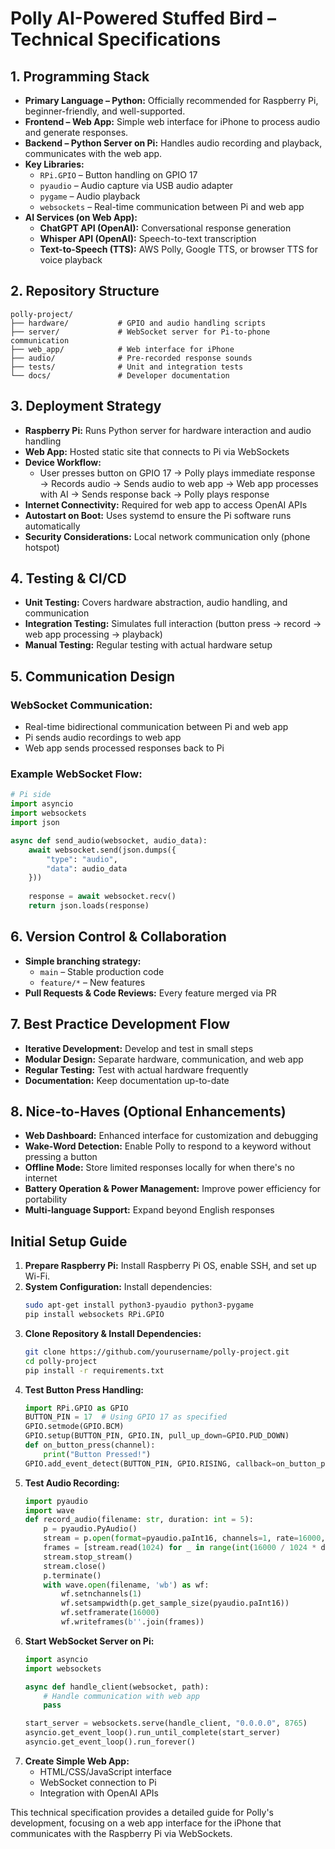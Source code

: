 # Polly AI-Powered Stuffed Bird – Technical Specifications

## 1. Programming Stack

- **Primary Language – Python:** Officially recommended for Raspberry Pi, beginner-friendly, and well-supported.
- **Frontend – Web App:** Simple web interface for iPhone to process audio and generate responses.
- **Backend – Python Server on Pi:** Handles audio recording and playback, communicates with the web app.
- **Key Libraries:**
  - `RPi.GPIO` – Button handling on GPIO 17
  - `pyaudio` – Audio capture via USB audio adapter
  - `pygame` – Audio playback
  - `websockets` – Real-time communication between Pi and web app
- **AI Services (on Web App):**
  - **ChatGPT API (OpenAI):** Conversational response generation
  - **Whisper API (OpenAI):** Speech-to-text transcription
  - **Text-to-Speech (TTS):** AWS Polly, Google TTS, or browser TTS for voice playback

## 2. Repository Structure

```plaintext
polly-project/
├── hardware/           # GPIO and audio handling scripts
├── server/             # WebSocket server for Pi-to-phone communication
├── web_app/            # Web interface for iPhone
├── audio/              # Pre-recorded response sounds
├── tests/              # Unit and integration tests
└── docs/               # Developer documentation
```

## 3. Deployment Strategy

- **Raspberry Pi:** Runs Python server for hardware interaction and audio handling
- **Web App:** Hosted static site that connects to Pi via WebSockets
- **Device Workflow:**
  - User presses button on GPIO 17 → Polly plays immediate response → Records audio → Sends audio to web app → Web app processes with AI → Sends response back → Polly plays response
- **Internet Connectivity:** Required for web app to access OpenAI APIs
- **Autostart on Boot:** Uses systemd to ensure the Pi software runs automatically
- **Security Considerations:** Local network communication only (phone hotspot)

## 4. Testing & CI/CD

- **Unit Testing:** Covers hardware abstraction, audio handling, and communication
- **Integration Testing:** Simulates full interaction (button press → record → web app processing → playback)
- **Manual Testing:** Regular testing with actual hardware setup

## 5. Communication Design

### **WebSocket Communication:**
- Real-time bidirectional communication between Pi and web app
- Pi sends audio recordings to web app
- Web app sends processed responses back to Pi

### **Example WebSocket Flow:**
```python
# Pi side
import asyncio
import websockets
import json

async def send_audio(websocket, audio_data):
    await websocket.send(json.dumps({
        "type": "audio",
        "data": audio_data
    }))
    
    response = await websocket.recv()
    return json.loads(response)
```

## 6. Version Control & Collaboration

- **Simple branching strategy:**
  - `main` – Stable production code
  - `feature/*` – New features
- **Pull Requests & Code Reviews:** Every feature merged via PR

## 7. Best Practice Development Flow

- **Iterative Development:** Develop and test in small steps
- **Modular Design:** Separate hardware, communication, and web app
- **Regular Testing:** Test with actual hardware frequently
- **Documentation:** Keep documentation up-to-date

## 8. Nice-to-Haves (Optional Enhancements)

- **Web Dashboard:** Enhanced interface for customization and debugging
- **Wake-Word Detection:** Enable Polly to respond to a keyword without pressing a button
- **Offline Mode:** Store limited responses locally for when there's no internet
- **Battery Operation & Power Management:** Improve power efficiency for portability
- **Multi-language Support:** Expand beyond English responses

## Initial Setup Guide

1. **Prepare Raspberry Pi:** Install Raspberry Pi OS, enable SSH, and set up Wi-Fi.
2. **System Configuration:** Install dependencies:
   ```bash
   sudo apt-get install python3-pyaudio python3-pygame
   pip install websockets RPi.GPIO
   ```
3. **Clone Repository & Install Dependencies:**
   ```bash
   git clone https://github.com/yourusername/polly-project.git
   cd polly-project
   pip install -r requirements.txt
   ```
4. **Test Button Press Handling:**
   ```python
   import RPi.GPIO as GPIO
   BUTTON_PIN = 17  # Using GPIO 17 as specified
   GPIO.setmode(GPIO.BCM)
   GPIO.setup(BUTTON_PIN, GPIO.IN, pull_up_down=GPIO.PUD_DOWN)
   def on_button_press(channel):
       print("Button Pressed!")
   GPIO.add_event_detect(BUTTON_PIN, GPIO.RISING, callback=on_button_press, bouncetime=200)
   ```
5. **Test Audio Recording:**
   ```python
   import pyaudio
   import wave
   def record_audio(filename: str, duration: int = 5):
       p = pyaudio.PyAudio()
       stream = p.open(format=pyaudio.paInt16, channels=1, rate=16000, input=True, frames_per_buffer=1024)
       frames = [stream.read(1024) for _ in range(int(16000 / 1024 * duration))]
       stream.stop_stream()
       stream.close()
       p.terminate()
       with wave.open(filename, 'wb') as wf:
           wf.setnchannels(1)
           wf.setsampwidth(p.get_sample_size(pyaudio.paInt16))
           wf.setframerate(16000)
           wf.writeframes(b''.join(frames))
   ```
6. **Start WebSocket Server on Pi:**
   ```python
   import asyncio
   import websockets

   async def handle_client(websocket, path):
       # Handle communication with web app
       pass

   start_server = websockets.serve(handle_client, "0.0.0.0", 8765)
   asyncio.get_event_loop().run_until_complete(start_server)
   asyncio.get_event_loop().run_forever()
   ```
7. **Create Simple Web App:**
   - HTML/CSS/JavaScript interface
   - WebSocket connection to Pi
   - Integration with OpenAI APIs

This technical specification provides a detailed guide for Polly's development, focusing on a web app interface for the iPhone that communicates with the Raspberry Pi via WebSockets.
